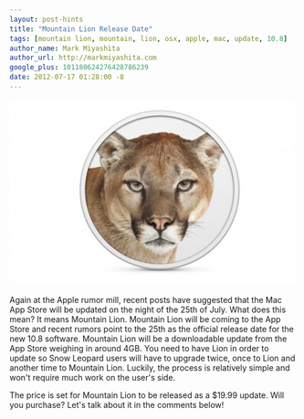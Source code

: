 ```yaml
---
layout: post-hints
title: "Mountain Lion Release Date"
tags: [mountain lion, mountain, lion, osx, apple, mac, update, 10.8]
author_name: Mark Miyashita
author_url: http://markmiyashita.com
google_plus: 101180624276428786239
date: 2012-07-17 01:28:00 -8
---
```


<img class="clear blog-image-full-border" src="/images/os-x-mountain-lion.jpeg" title="Mountain Lion">

Again at the Apple rumor mill, recent posts have suggested that the Mac App Store will be updated on the night of the 25th of July. What does this mean? It means Mountain Lion. Mountain Lion will be coming to the App Store and recent rumors point to the 25th as the official release date for the new 10.8 software. Mountain Lion will be a downloadable update from the App Store weighing in around 4GB. You need to have Lion in order to update so Snow Leopard users will have to upgrade twice, once to Lion and another time to Mountain Lion. Luckily, the process is relatively simple and won't require much work on the user's side. 

The price is set for Mountain Lion to be released as a $19.99 update. Will you purchase? Let's talk about it in the comments below!
